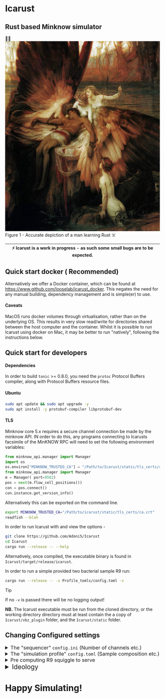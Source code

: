 # Icarust
Rust based Minknow simulator
---
🦀🚀
![Lament of Icarust](img/Draper_Herbert_James_Mourning_for_Icarus.jpg "The lament of Icarus")
Figure 1 - Accurate depiction of a man learning Rust ☠️

| :zap: Icarust is a work in progress - as such some small bugs are to be expected. |
|-----------------------------------------------------------------------------------|

## Quick start docker ( Recommended)
Alternatively we offer a Docker container, which can be found at https://www.github.com/looselab/icarust_docker. 
This negates the need for any manual building, dependency management and is simple(er) to use.
#### Caveats
MacOS runs docker volumes through virtualisation, rather than on the underlying OS. This results in very slow read/write for directories shared between the host computer and the container. Whilst it is possible to run Icarust using docker on Mac, it may be better to run "natively", following the instructions below.

## Quick start for developers
#### Dependencies

In order to build `tonic` >= 0.8.0, you need the `protoc` Protocol Buffers compiler, along with Protocol Buffers resource files.

#### Ubuntu

```bash
sudo apt update && sudo apt upgrade -y
sudo apt install -y protobuf-compiler libprotobuf-dev
```

#### TLS

Minknow core 5.x requires a secure channel connection be made by the minknow API. IN order to do this, any programs connecting to Icarusts facsimile of the MinKNOW RPC will need to set the following environment variables:
```python
from minknow_api.manager import Manager
import os         
os.environ["MINKNOW_TRUSTED_CA"] = "/Path/to/Icarust/static/tls_certs/ca.crt"                  
from minknow_api.manager import Manager                                                      
m = Manager( port=9502)                                                                      
pos = next(m.flow_cell_positions())                                                          
con = pos.connect()                                                                          
con.instance.get_version_info()    
```

Alternatively this can be exported on the command line.

```bash
export MINKNOW_TRUSTED_CA="/Path/to/icarust/static/tls_certs/ca.crt"
readfish --blah
```


In order to run Icarust with and view the options - 

```zsh
git clone https://github.com/Adoni5/Icarust
cd Icarust
cargo run --release -- --help
```

Alternatively, once compiled, the executable binary is found in `Icarust/target/release/icarust`.

In order to run a simple provided two bacterial sample R9 run:

```zsh
cargo run --release -- -s Profile_tomls/config.toml -v
```

> [!TIP]
> If no `-v` is passed there will be no logging output!


**NB.** The Icarust executable must be run from the cloned directory, or the working directory directory must at least contain the a copy of `Icarust/vbz_plugin` folder, and the `Icarust/static` folder.

## Changing Configured settings
<details>
<summary style=" font-size: 1.17em; font-weight: normal">The "sequencer" <code>config.ini</code> (Number of channels etc.)</summary>
<br>
The config.ini configures the "sequencer" specific settings for the simulation.  It contains the following fields and values by default. It can be passed to the executed command using the `-c` flag.

```ini
[TLS]
cert-dir = ./static/tls_certs/

[PORTS]
manager = 9502
position = 10001

[SEQUENCER]
channels = 3000
```

All of these fields are required. 

| Key      | Description                                                      |
|----------|------------------------------------------------------------------|
| cert-dir | Full path to the TLS certificates for MinKNOW.                   |
| manager  | The port that the icarust MinKNOW manager server will listen on  |
| position | The port that the sequencing position will listen on             |
| channels | The number of channels to simulate.                              |

</details>
<details>
<summary style=" font-size: 1.17em; font-weight: normal">The "simulation profile" <code>config.toml</code> (Sample composition etc.)</summary>
<br>
To configure an Icarust simulation a config [TOML](https://toml.io/en/) file is passed as an argument to the icarust command.  Each line in a TOML file is either a key-value pair or a 'table', which heads up a section of key value pairs.

The config file is split into a global settings, [Parameters](#parameters) and Sample. An example R9 file can be found [here](examples/example_config.toml), an example R10 file can be found [here](examples/example_config_R10.toml).
### Global fields
Global fields are applied more as configuration variables that apply throughout the codebase.

![Global Config Section](img/global_example.png "Global Config section example.")
|          Key |       Type      | Required | Description |
|:-------------|:---------------:|:-----------:|:--------:|
| output_path | string | True | The path to a directory that the resulting FAST5 and readfish unblocked_read_ids.txt file will be written to. | 
| global_mean_read_length | int | False | If set, any samples that do not have their own read length field will use this value.| 
| random_seed | int  | False | The seed to use in any Random Number generation. If set this makes experiments repeatable if the value is retained. | 
| target_yield | int | True | The target total yield of the simulation |
| working_pore_percent | int | False | Percentage of starting pores that are functional. Default 85% |
| pore type | string | False | One of "R10" or "R9". Default R9. If R10, the provided input genome is expected to be a FASTQ or FASTA file.
| nucleotide-type | string | False | One of ["DNA", "RNA"]. If RNA the provided input genome must be a transcriptome FASTA, and the pore_type must be R9.

### Parameters
The parameters are applied to the "sequencer". They are used to setup the GRPC server so that it is connectable to. They are also written out in the FAST5 files.

![Parameters Config Section](img/params_example.png "Parameters Config section example.")
|          Key |       Type      | Required | Description |
|:-------------|:---------------:|:-----------:|:--------:|
| sample_name | string | True | The sample name for the simulation | 
| experiment_name | string | True | The experiment name for the simulation| 
| flowcell_name | string  | True | The flowcell name for the simulation | 
| device_id | string  | True | The device ID - can be anything. | 
| position | string  | True | Position name. This has to match what readfish is looking for. |
| break_read_ms | int | False | How many milliseconds to chunk reads into. Default 400. |
| sample_rate | int | False | Sample rate in Hz. Default [4000]. Suggest 3000 for RNA, 4000 or 5000 for DNA otherwise Dorado will throw a Hissy fit. |


### Sample
The sample configures what squiggle will be served. This is provided as an array of tables - i.e it is possible to specify more than one sample field. An Array of tables is specified by enclosing the section title in [[]].

![Sample Config Section](img/sample_example.png "Sample Config section example.")
|          Key |       Type      | Required | Description |
|:-------------|:---------------:|:-----------:|:--------:|
| name | string | True | The sample name. | 
| input_genome | string | True | Path to **either** the squiggle array or a directory of squiggle arrays. If a directory, all squiggle files will be considered as possible sources of reads for this sample. If the `pore_type` is **R10** files must be FASTA. | 
| mean_read_length | float  | False | The mean read length for the distribution of this sample. | 
| weight | int  | True | The relative weight of this sample against any other sample. | 
| weights_files | array[string]  | False | An array of paths to [distribution.json](#distributions) files, if you wish to specify relative likelihood of drawing a read from a given squiggle file. If a directory of files is passed the number of weights files must equal the number of files in the directory. | 
| amplicon | bool | False | Is the sample from a PCR amplicon based run. Means that read squiggle is always the complete length of a squiggle file. |
| barcodes | array[string] | False | Array of Barcode names. Multiple Barcodes can be provided for one sample |
| barcode_Weights | array[string] | False | The relative distribution of barcodes. If not provided any barcodes will be assigned a random likelihood. If provided must same length as the barcodes array.|
| uneven | bool | False | Uneven likelihood of choosing a squiggle array. Default false.|
</details>


<details>
<summary style=" font-size: 1.17em; font-weight: normal">Pre computing R9 squiggle to serve</summary>
In the python directory a script called make_squiggle.py exists. I recommend [conda](https://conda.io/projects/conda/en/latest/user-guide/install/linux.html) in order to create the python environment to use this script. 

`NB` - A python package we _currently_ use is scrappie - which depends on a few C libraries. The names of these for debian systems are listed below. 


    libcunit1
    libcunit1-dev
    libhdf5
    libhdf5-dev
    libopenblas-base
    libopenblas-dev

These can be install with `apt-get install`.

`sudo apt-get install libcunit1 libcunit1-dev libhdf5 libhdf5-dev libopenblas-base libopenblas-dev`

Now that you have all the packages required, change into the python directory and create the environment -


```zsh
cd python
conda env create -f icarust.yaml
```

To then generate signal to be served, use the provided script, giving any reference files you wish to use as arguments, space separated. An example -

```zsh
python make_squiggle.py reference_1.fa reference_2.fa --out_dir /path/to/desired/output/squiggle
```

### Splitting the reference into multiple squiggle arrays with a bed file
It is possible to split a reference into multiple squiggle arrays - i.e to simulate a PCR run by providing a bed file. This is only possible using one reference at a time currently.
```zsh
python make_squiggle.py reference_1.fa --bed_file /path/to/regions.bed --out_dir /path/to/desired/output/squiggle
```

### Distributions
In the out directory there is now a `distributions.json` file. This contains an object with two keys, names and weights. 

| Key     | Description                                     |
|---------|-------------------------------------------------|
| weights | Length of the contig. In order of names.        |
| names   | Names of all contigs passed to make_squiggle.py |
### `Warning` -> If a distributions.json file already exists, this will append to it.

.npy files containing r9.4.1 sequence should now be present in the base directory. These files will have the name of the contig they contain sequence for.

</details>

<details>
<summary style="font-size: 1.5em;">Ideology</summary>

![Icarust Ideology](img/Updated_Icarust_flowchart_backed.excalidraw.png "Basic flowchart of icarust architecture")
The image above shows the structure of Icarust. The asynchronous main thread is a tokio runtime that handles GRPC requests from readfish. The core rust package that handles this is called Tonic. When Icarust is started the threads populate a shared Vec (think list in python or array in javascript) with one ReadInfo per channel. Any actions received are sent to a seperate thread to be processed, with the correct channel for the action marked as per the action type received. Finished reads are sent to a thread to be written out.

### Parsing the config
Upon initialisation Icarust uses toml-rs to deserialise the config toml into Rust structs. These are then passed through to the data servicer, to inform the threads there where to find squiggle, of any barcodes and ratios of barcodes.

### Read fish connecting
There are two servers, a manager and a position server. Readfish first queries the manager server to get the name and port of the position, then it creates a bi-directional streaming RPC request to the position port, sending actions to perform on reads and receiving read chunks as they become available.

### Data generation
When Icarust is started, three threads are created, aptly named the Data generation thread, the Data write out thread and the Process actions thread. These serve as stand in for the actual sequencer and MinKNOW. The data generation thread is a loop with a 400ms pause.

Every 400ms it unlocks a shared Vec(If from a python background think a List that can only contain one type of elements). This Vec has one element for each channel. The element is a struct, which contains information about the read that the "channel" is currently "sequencing". If the read has been marked by the Process actions thread as unblocked, or if the read has been in the channel longer than the period of time required to sequence a real read, the thread will randomly select a read length from a gamma distribution, a contig to pull from using a weighted choice based on contig length, and a random start point. It then reads the signal from a memory map to the signal .npy files, and stores the signal in the Struct. 

Barcode squiggle can be appended to the randomly selected read by specifying desired barcodes in the config TOML. The chance of choosing a barcode within a sample is also specified in the Config TOML.

This Vec is shared between the Tonic end point and the Data generation thread using a ARC (atomic reference counter) and a mutex for mutual exclusion. This allows either thread to get a lock on the vec whilst it is being read and modified. 

### Serving reads
When a GetLiveReadsRequest GRPC request comes in, any actions specified in that request are sent to the process actions thread.
If this is the first request, a new asynchronous thread is created, which runs in perpetuity. The thread gets a lock on the channels Vec. It loops through each ReadInfo and checks if the channel is marked as Stop receiving or was unblocked. If not, the amount of squiggle is worked out based on how much time in milliseconds has passed since that read was last served. If there is enough a new HashMap (Python Dictionary, Javascript Map/Object) is created and the information and squiggle to return is added to this. Once every channel is checked, if there is data to serve, the HashMap is passed via a channel back to the main GRPC server runtime, where it is split up into 24 read chunks. These are then sent via the bi-directional stream back to the client (Presumably readfish).

### Processing actions.
The process actions thread loops infinitely, iterating a receiver, which has any received actions sent to it. If actions are found, the thread unlocks the shared ReadInfo Vec, and marks the channel that corresponds to the action according to teh action type.

### Writing out data.
The data writeout thread is sent any finished reads (reads that were unblocked or have completed sequencing naturally) via the data generation thread, using message passing with channels. This thread iterates the receiver of each channel in a loop, and once 4000 reads have been accrued these are written into a fast5 or pod5 file, using the VBZ compression plugin provided by ONT. The fields in the Fast5 file are populated using a mixture of the provided config field values and hardcoded values in the code base.

</details>

# Happy Simulating!
